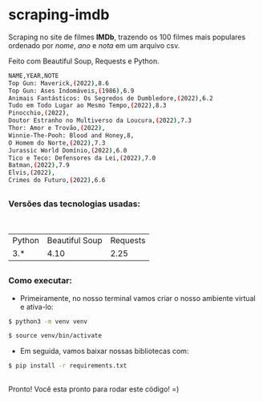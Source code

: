 # scraping-imdb
Scraping no site de filmes **IMDb**, trazendo os 100 filmes mais populares ordenado por *nome*, *ano* e *nota* em um arquivo csv.

Feito com Beautiful Soup, Requests e Python.

```bash
NAME,YEAR,NOTE
Top Gun: Maverick,(2022),8.6
Top Gun: Ases Indomáveis,(1986),6.9
Animais Fantásticos: Os Segredos de Dumbledore,(2022),6.2
Tudo em Todo Lugar ao Mesmo Tempo,(2022),8.3
Pinocchio,(2022),
Doutor Estranho no Multiverso da Loucura,(2022),7.3
Thor: Amor e Trovão,(2022),
Winnie-The-Pooh: Blood and Honey,8,
O Homem do Norte,(2022),7.3
Jurassic World Domínio,(2022),6.0
Tico e Teco: Defensores da Lei,(2022),7.0
Batman,(2022),7.9
Elvis,(2022),
Crimes do Futuro,(2022),6.6
```

##

### Versões das tecnologias usadas:

<table>
  <tr>
    <td>Python</td>
    <td>Beautiful Soup</td>
    <td>Requests</td>
  </tr>
  <tr>
    <td>3.*</td>
    <td>4.10</td>
    <td>2.25</td>
  </tr>
</table>

##

### Como executar:

* Primeiramente, no nosso terminal vamos criar o nosso ambiente virtual e ativa-lo:
```bash
$ python3 -m venv venv

$ source venv/bin/activate
```

* Em seguida, vamos baixar nossas bibliotecas com:
```bash
$ pip install -r requirements.txt
```
##

Pronto! Você esta pronto para rodar este código! =)
